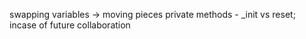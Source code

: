 swapping variables -> moving pieces
private methods - _init vs reset; incase of future collaboration